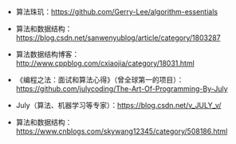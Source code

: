 - 算法珠玑：https://github.com/Gerry-Lee/algorithm-essentials

- 算法和数据结构：https://blog.csdn.net/sanwenyublog/article/category/1803287

- 算法数据结构博客：http://www.cppblog.com/cxiaojia/category/18031.html

- 《编程之法：面试和算法心得》（曾全球第一的项目）：https://github.com/julycoding/The-Art-Of-Programming-By-July

- July（算法、机器学习等专家）：https://blog.csdn.net/v_JULY_v/

- 算法和数据结构：https://www.cnblogs.com/skywang12345/category/508186.html